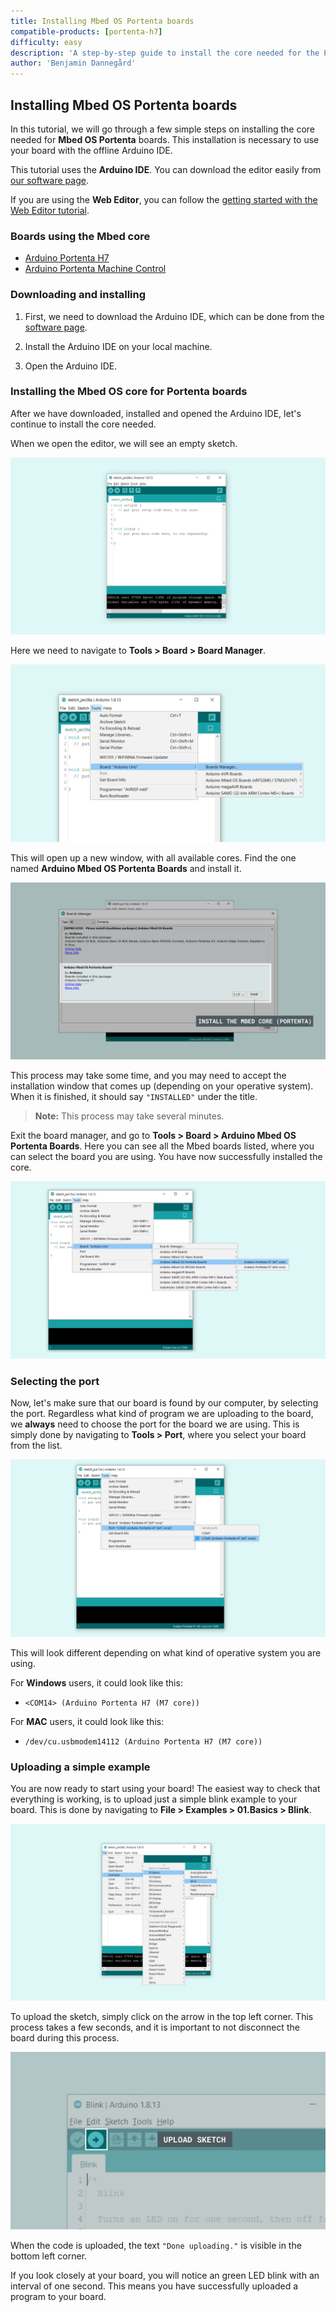 ```yaml
---
title: Installing Mbed OS Portenta boards
compatible-products: [portenta-h7]
difficulty: easy
description: 'A step-by-step guide to install the core needed for the Portenta boards.'
author: 'Benjamin Dannegård'
---
```


## Installing Mbed OS Portenta boards

In this tutorial, we will go through a few simple steps on installing the core needed for **Mbed OS Portenta** boards. This installation is necessary to use your board with the offline Arduino IDE.

This tutorial uses the **Arduino IDE**. You can download the editor easily from [our software page](https://www.arduino.cc/en/software).

If you are using the **Web Editor**, you can follow the [getting started with the Web Editor tutorial](/cloud/web-editor/tutorials/getting-started/getting-started-web-editor).

### Boards using the Mbed core

- [Arduino Portenta H7](https://store.arduino.cc/portenta-h7)
- [Arduino Portenta Machine Control](https://store.arduino.cc/portenta-machine-control)

### Downloading and installing

1. First, we need to download the Arduino IDE, which can be done from the [software page](https://www.arduino.cc/en/software).

2. Install the Arduino IDE on your local machine.

3. Open the Arduino IDE.

### Installing the Mbed OS core for Portenta boards

After we have downloaded, installed and opened the Arduino IDE, let's continue to install the core needed.

When we open the editor, we will see an empty sketch.

![An empty Arduino IDE sketch window.](assets/install_mbed_portenta_img01.png)

Here we need to navigate to **Tools > Board > Board Manager**.

![Selecting board manager.](assets/install_mbed_portenta_img02.png)

This will open up a new window, with all available cores. Find the one named **Arduino Mbed OS Portenta Boards** and install it.

![List of cores.](assets/install_mbed_portenta_img03.png)

This process may take some time, and you may need to accept the installation window that comes up (depending on your operative system). When it is finished, it should say `"INSTALLED"` under the title.

>**Note:** This process may take several minutes.

Exit the board manager, and go to **Tools > Board > Arduino Mbed OS Portenta Boards**. Here you can see all the Mbed boards listed, where you can select the board you are using. You have now successfully installed the core.

![List of available boards.](assets/install_mbed_portenta_img04.png)

### Selecting the port

Now, let's make sure that our board is found by our computer, by selecting the port. Regardless what kind of program we are uploading to the board, we **always** need to choose the port for the board we are using. This is simply done by navigating to **Tools > Port**, where you select your board from the list.

![Selecting the right board and port.](assets/install_mbed_portenta_img05.png)

This will look different depending on what kind of operative system you are using.

For **Windows** users, it could look like this:

- `<COM14> (Arduino Portenta H7 (M7 core))`

For **MAC** users, it could look like this:

- `/dev/cu.usbmodem14112 (Arduino Portenta H7 (M7 core))`

### Uploading a simple example

You are now ready to start using your board! The easiest way to check that everything is working, is to upload just a simple blink example to your board. This is done by navigating to **File > Examples > 01.Basics > Blink**.

![Selecting the blink example.](assets/install_mbed_portenta_img06.png)

To upload the sketch, simply click on the arrow in the top left corner. This process takes a few seconds, and it is important to not disconnect the board during this process.

![Uploading the sketch.](assets/install_mbed_portenta_img07.png)

When the code is uploaded, the text `"Done uploading."` is visible in the bottom left corner.

If you look closely at your board, you will notice an green LED blink with an interval of one second. This means you have successfully uploaded a program to your board.